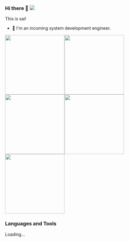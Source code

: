 <!--
**sai-01/sai-01** is a ✨ _special_ ✨ repository because its `README.md` (this file) appears on your GitHub profile.

Here are some ideas to get you started:

- 🔭 I’m currently working on ...
- 🌱 I’m currently learning ...
- 👯 I’m looking to collaborate on ...
- 🤔 I’m looking for help with ...
- 💬 Ask me about ...
- 📫 How to reach me: ...
- 😄 Pronouns: ...
- ⚡ Fun fact: ...
-->
### Hi there 👋 ![](https://komarev.com/ghpvc/?username=sai-01&style=plastic)

This is sai!
- 🔭 I'm an incoming system development engineer.

<img width="196" src="https://img.zcool.cn/community/0153a45b921fbca80121a0f7a6e8d9.gif"/><img width="196" src="https://img.zcool.cn/community/0179b15b921fbca80121a0f7abf51b.gif"/><img width="196" src="https://img.zcool.cn/community/01bb065f8d029c11013e45843ee4db.gif"/><img width="196" src="https://img.zcool.cn/community/01783a5c55331ca801203d228cc2ed.gif"/><img width="196" src="https://img.zcool.cn/community/0188225b921fbca8012017ee92fa8c.gif"/>

### Languages and Tools
Loading...
